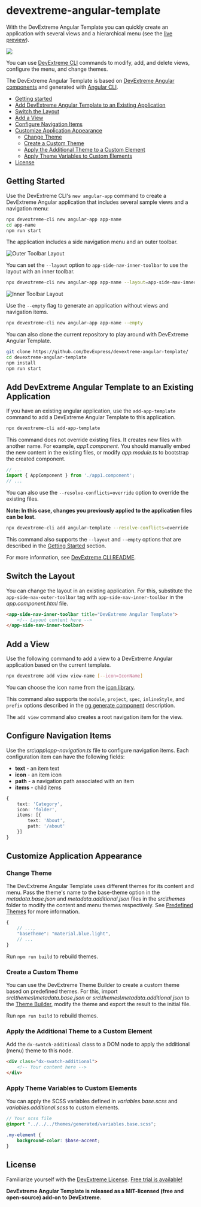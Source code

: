 # devextreme-angular-template

With the DevExtreme Angular Template you can quickly create an application with several views and a hierarchical menu (see the [live preview](https://devexpress.github.io/devextreme-angular-template)).

![](/images/DevExtreme-Angular-Template.png)

You can use [DevExtreme CLI](https://github.com/DevExpress/devextreme-cli) commands to modify, add, and delete views, configure the menu, and change themes.

The DevExtreme Angular Template is based on [DevExtreme Angular components](https://github.com/devexpress/DevExtreme-angular) and generated with [Angular CLI](https://github.com/angular/angular-cli).

* [Getting started](#getting-started)
* [Add DevExtreme Angular Template to an Existing Application](#add-template-to-existing-app)
* [Switch the Layout](#switch-layout)
* [Add a View](#add-view)
* [Configure Navigation Items](#configure-nav-items)
* [Customize Application Appearance](#customize-application-appearance)
  * [Change Theme](#change-theme)
  * [Create a Custom Theme](#create-custom-theme)
  * [Apply the Additional Theme to a Custom Element](#apply-additional-theme-to-custom-element)
  * [Apply Theme Variables to Custom Elements](#apply-theme-variables)
* [License](#license)

## <a name="getting-started"></a>Getting Started

Use the DevExtreme CLI's `new angular-app` command to create a DevExtreme Angular application that includes several sample views and a navigation menu:

```bash
npx devextreme-cli new angular-app app-name
cd app-name
npm run start
```

The application includes a side navigation menu and an outer toolbar.

![Outer Toolbar Layout](/images/Outer-Toolbar-Layout.png)

You can set the `--layout` option to `app-side-nav-inner-toolbar` to use the layout with an inner toolbar.

```bash
npx devextreme-cli new angular-app app-name --layout=app-side-nav-inner-toolbar
```

![Inner Toolbar Layout](/images/Inner-Toolbar-Layout.png)

Use the `--empty` flag to generate an application without views and navigation items.

```bash
npx devextreme-cli new angular-app app-name --empty
```

You can also clone the current repository to play around with DevExtreme Angular Template. 

```bash
git clone https://github.com/DevExpress/devextreme-angular-template/
cd devextreme-angular-template
npm install
npm run start
```

## <a name="add-template-to-existing-app"></a>Add DevExtreme Angular Template to an Existing Application

If you have an existing angular application, use the `add-app-template` command to add a DevExtreme Angular Template to this application.

```bash
npx devextreme-cli add-app-template
```

This command does not override existing files. It creates new files with another name. For example, *app1.component*. You should manually embed the new content in the existing files, or modify *app.module.ts* to bootstrap the created component.

```TypeScript
// ...
import { AppComponent } from './app1.component';
// ...
```

You can also use the `--resolve-conflicts=override` option to override the existing files.

**Note: In this case, changes you previously applied to the application files can be lost.**

```bash
npx devextreme-cli add angular-template --resolve-conflicts=override
```

This command also supports the `--layout` and `--empty` options that are described in the [Getting Started](#getting-started) section.

For more information, see [DevExtreme CLI README](https://github.com/devexpress/DevExtreme-cli#add-devextreme-to-an-existing-application).

## <a name="switch-layout"></a>Switch the Layout

You can change the layout in an existing application. For this, substitute the `app-side-nav-outer-toolbar` tag with `app-side-nav-inner-toolbar` in the *app.component.html* file.

```html
<app-side-nav-inner-toolbar title="DevExtreme Angular Template">
    <!-- Layout content here -->
</app-side-nav-inner-toolbar>
```

## <a name="add-view"></a>Add a View

Use the following command to add a view to a DevExtreme Angular application based on the current template.

```bash
npx devextreme add view view-name [--icon=IconName]
```

You can choose the icon name from the [icon library](https://js.devexpress.com/Documentation/Guide/Themes/Icon_Library/).

This command also supports the `module`, `project`, `spec`, `inlineStyle`, and `prefix` options described in the [ng generate component](https://github.com/angular/angular-cli/wiki/generate-component) description.

The `add view` command also creates a root navigation item for the view.

## <a name="configure-nav-items"></a>Configure Navigation Items

Use the *src\app\app-navigation.ts* file to configure navigation items. Each configuration item can have the following fields:

- **text** - an item text
- **icon** - an item icon
- **path** - a navigation path associated with an item
- **items** - child items

```TypeScript
{
    text: 'Category',
    icon: 'folder',
    items: [{
        text: 'About',
        path: '/about'
    }]
}
```

## <a name="customize-application-appearance"></a>Customize Application Appearance

### <a name="change-theme"></a>Change Theme

The DevExtreme Angular Template uses different themes for its content and menu. Pass the theme's name to the base-theme option in the *metadata.base.json* and *metadata.additional.json* files in the *src\themes* folder to modify the content and menu themes respectively. See [Predefined Themes](https://js.devexpress.com/Documentation/Guide/Themes/Predefined_Themes/) for more information.

```javascript
{
    // ...,
    "baseTheme": "material.blue.light",
    // ...
}
```

Run `npm run build` to rebuild themes.

### <a name="create-custom-theme"></a>Create a Custom Theme

You can use the DevExtreme Theme Builder to create a custom theme based on predefined themes. For this, import *src\themes\metadata.base.json* or *src\themes\metadata.additional.json* to the [Theme Builder](https://js.devexpress.com/Documentation/Guide/Themes/Theme_Builder/), modify the theme and export the result to the initial file.

Run `npm run build` to rebuild themes.

### <a name="apply-additional-theme-to-custom-element"></a>Apply the Additional Theme to a Custom Element

Add the `dx-swatch-additional` class to a DOM node to apply the additional (menu) theme to this node.

```html
<div class="dx-swatch-additional">
    <!-- Your content here -->
</div>
```

### <a name="apply-theme-variables"></a>Apply Theme Variables to Custom Elements

You can apply the SCSS variables defined in *variables.base.scss* and *variables.additional.scss* to custom elements.

```scss
// Your scss file
@import "../../../themes/generated/variables.base.scss";

.my-element {
    background-color: $base-accent;
}
```

## <a name="license"></a>License

Familiarize yourself with the
[DevExtreme License](https://js.devexpress.com/Licensing/).
[Free trial is available!](http://js.devexpress.com/Buy/)

**DevExtreme Angular Template is released as a MIT-licensed (free and open-source) add-on to DevExtreme.**
